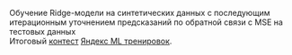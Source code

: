 Обучение Ridge-модели на синтетических данных с последующим итерационным уточнением предсказаний по обратной связи с MSE на тестовых данных  
Итоговый [контест](https://contest.yandex.ru/contest/56809/problems/) [Яндекс ML тренировок](https://yandex.ru/yaintern/training/ml-training).
